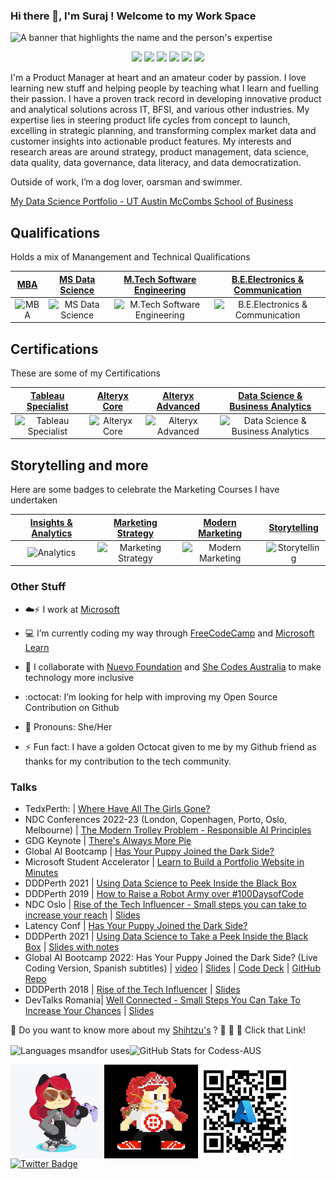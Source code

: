 ### Hi there 👋, I'm Suraj ! Welcome to my Work Space  

<!--
**SMT-Portfolio/README.md** is a repository that is created as a landing page for Suraj Mathew's GitHub profile.

Here are some ideas to get you started:

- 🔭 I’m currently working on ...
- 🌱 I’m currently learning ...
- 👯 I’m looking to collaborate on ...
- 🤔 I’m looking for help with ...
- 💬 Ask me about ...
- 📫 How to reach me: ...
- 😄 Pronouns: ...
- ⚡ Fun fact: ...
-->

<!-- Banner -->

<img src="https://github.com/surajmathew/SMT-Portfolio/blob/main/assets/GitBanner.gif" alt="A banner that highlights the name and the person's expertise">

<!-- Social Links -->

<p align="center">
    <a href="https://github.com/surajmathew" target ="_blank"><img src="https://img.shields.io/badge/GitHub-100000?style=for-the-badge&logo=github&logoColor=whitee"/></a>
<a href="https://twitter.com/suraj_mathew"><img src="https://img.shields.io/badge/X-000000?style=for-the-badge&logo=x&logoColor=white"/></a>
<a href="https://medium.com/@surajmathewthomas"><img src="https://img.shields.io/badge/Medium-12100E?style=for-the-badge&logo=medium&logoColor=white"/></a>
<a href="https://www.linkedin.com/in/surajmathewthomas/" target ="_blank"><img src="https://img.shields.io/badge/LinkedIn-0077B5?style=for-the-badge&logo=linkedin&logoColor=white"/></a>
<a href="https://public.tableau.com/app/profile/suraj.mathew.thomas/vizzes"><img src="https://img.shields.io/badge/Tableau-E97627?style=for-the-badge&logo=Tableau&logoColor=white"/></a>
<a href="https://www.youtube.com/channel/UCkVYnoO0ntiRag0_WISVztQ"><img src="https://img.shields.io/badge/YouTube-FF0000?style=for-the-badge&logo=youtube&logoColor=white"/></a>
</p>

<!-- Profile Headlines -->

I'm a Product Manager at heart and an amateur coder by passion. I love learning new stuff and helping people by teaching what I learn and fuelling their passion. I have a proven track record in developing innovative product and analytical solutions across IT, BFSI, and various other industries. My expertise lies in steering product life cycles from concept to launch, excelling in strategic planning, and transforming complex market data and customer insights into actionable product features. My interests and research areas are around strategy, product management, data science, data quality, data governance, data literacy, and data democratization.

Outside of work, I’m a dog lover, oarsman and swimmer. 

[My Data Science Portfolio - UT Austin McCombs School of Business](https://eportfolio.mygreatlearning.com/suraj-mathew-thomas)

## Qualifications

Holds a mix of Manangement and Technical Qualifications

|[**MBA**](https://www.iimtrichy.ac.in/)|[**MS Data Science**](https://www.deakin.edu.au/course/master-data-science-global-international)|[**M.Tech Software Engineering**](https://vit.ac.in/)|[**B.E.Electronics & Communication**](https://www.annauniv.edu/)|
|:---:|:---:|:---:|:---:|
|![MBA](https://github.com/surajmathew/SMT-Portfolio/blob/main/assets/IIMT.png)|![MS Data Science](https://github.com/surajmathew/SMT-Portfolio/blob/main/assets/DeakinUniv.png)|![M.Tech Software Engineering](https://github.com/surajmathew/SMT-Portfolio/blob/main/assets/VIT.png)|![B.E.Electronics & Communication](https://github.com/surajmathew/SMT-Portfolio/blob/main/assets/AnnaUniv.png)|

## Certifications

These are some of my Certifications

|[**Tableau Specialist**](https://www.credly.com/badges/c60441b6-cd8f-46f4-83ff-75100ef95ca0/public_url)|[**Alteryx Core**](https://www.credly.com/badges/f6896296-1b49-4899-8002-ce5fcc4ee9ff/public_url)|[**Alteryx Advanced**](https://www.credly.com/badges/2df3413b-1367-42e5-a580-7588104d851b/public_url)|[**Data Science & Business Analytics**](https://la.utexas.edu/texasexeced/digitalVerification.html?key=CLRnW)|
|:---:|:---:|:---:|:---:|
|![Tableau Specialist](https://github.com/surajmathew/SMT-Portfolio/blob/main/assets/tableau-desktop-specialist%20(1).png)|![Alteryx Core](https://github.com/surajmathew/SMT-Portfolio/blob/main/assets/AlteryxCore.png)|![Alteryx Advanced](https://github.com/surajmathew/SMT-Portfolio/blob/main/assets/AlteryxAdvanced.png)|![Data Science & Business Analytics](https://github.com/surajmathew/SMT-Portfolio/blob/main/assets/UTAustin.png)|


## Storytelling and more

Here are some badges to celebrate the Marketing Courses I have undertaken

|[**Insights & Analytics**](https://www.youracclaim.com/earner/earned/badge/352507f7-377d-4290-acc6-06b57becf69e)|[**Marketing Strategy**](https://www.youracclaim.com/earner/earned/badge/b93bac3a-d4a2-4a66-a428-a1522ae0e2f4)|[**Modern Marketing**](https://www.youracclaim.com/earner/earned/badge/e80bb12f-1886-484d-abad-78ed76f6855b)|[**Storytelling**](https://www.youracclaim.com/earner/earned/badge/8c40cc72-b74d-4b03-b7ea-7bf8f1a25da5)|
|:---:|:---:|:---:|:---:|
|![Analytics](https://github.com/msandfor/msandfor/blob/main/assets/Kellogg_Analytics-01.png)|![Marketing Strategy](https://github.com/msandfor/msandfor/blob/main/assets/badge-352-modern-marketer-business-marketing-strategy.png)|![Modern Marketing](https://github.com/msandfor/msandfor/blob/main/assets/Microsoft_Kellogg_Graduate-01.png)|![Storytelling](https://github.com/msandfor/msandfor/blob/main/assets/StoryImpact-Badge-Grad-Nov-7-2017.png)|


### Other Stuff

- :cloud::zap: I work at <a href="https://www.microsoft.com/inculture/people-who-inspire/">Microsoft</a> 
- :computer: I’m currently coding my way through <a href="https://freecodecamp.org/">FreeCodeCamp</a> and <a href="https://docs.microsoft.com/en-us/learn/">Microsoft Learn</a>

- :raising_hand: I collaborate with <a href="https://www.nuevofoundation.org/">Nuevo Foundation</a> and <a href="https://shecodes.com.au/">She Codes Australia</a> to make technology more inclusive
- :octocat: I’m looking for help with improving my Open Source Contribution on Github
- :woman: Pronouns: She/Her
- ⚡ Fun fact: I have a golden Octocat given to me by my Github friend as thanks for my contribution to the tech community.

### Talks

- TedxPerth: | [Where Have All The Girls Gone?](https://youtu.be/R6UODmQXzIs)
- NDC Conferences 2022-23 (London, Copenhagen, Porto, Oslo, Melbourne) | [The Modern Trolley Problem - Responsible AI Principles](https://youtu.be/ZDxcQm2UmTY?si=mVeya9Gzd00KUzk3)
- GDG Keynote | [There's Always More Pie](https://youtu.be/pGekaykc1c0)
- Global AI Bootcamp | [Has Your Puppy Joined the Dark Side?](https://youtu.be/ZaV6tGFNL8g?t=3653)
- Microsoft Student Accelerator | [Learn to Build a Portfolio Website in Minutes](https://youtu.be/yIyhdFEu4Nc?si=lTbiNJAt_WhhsVS-)
- DDDPerth 2021 | [Using Data Science to Peek Inside the Black Box](https://youtu.be/0ofzzga9MCg)
- DDDPerth 2019 | [How to Raise a Robot Army over #100DaysofCode](https://youtu.be/Sj9ZAq2D3AU) 
- NDC Oslo | [Rise of the Tech Influencer - Small steps you can take to increase your reach](https://youtu.be/W0Lui4HlHkk) | [Slides](https://speakerdeck.com/msandfor/rise-of-the-tech-influencer-small-steps-you-can-take-to-increase-your-reach)
- Latency Conf | [Has Your Puppy Joined the Dark Side?](https://youtu.be/x2IyH_f8_LU)
- DDDPerth 2021 | [Using Data Science to Take a Peek Inside the Black Box](https://youtu.be/0ofzzga9MCg) | [Slides with notes](https://speakerdeck.com/msandfor/show-your-work-using-data-science-to-peek-inside-the-black-box)
- Global AI Bootcamp 2022: Has Your Puppy Joined the Dark Side? (Live Coding Version, Spanish subtitles) | [video](https://youtu.be/ZaV6tGFNL8g?t=3898) | [Slides](https://speakerdeck.com/msandfor/tu-cachorro-se-ha-unido-al-lado-oscuro) | [Code Deck](https://speakerdeck.com/msandfor/build-a-pwa-with-azure-ml-built-in) | [GitHub Repo](https://github.com/codess-aus/ewok-o-cachorro)
- DDDPerth 2018 | [Rise of the Tech Influencer](https://youtu.be/e_ATZWVWJzU) | [Slides](https://speakerdeck.com/msandfor/number-dddperth-rise-of-the-tech-influencer-small-steps-you-can-take-to-increase-your-reach)
- DevTalks Romania| [Well Connected - Small Steps You Can Take To Increase Your Chances](https://youtu.be/7E58yb2cstY) | [Slides](https://speakerdeck.com/msandfor/well-connected)

<!--dog stuff-->

💬 Do you want to know more about my [Shihtzu's](http://instagram.com/leoandsnickers) ? :bear: :lion: :panda_face: Click that Link!

<!--dashboards-->

<p><img align="center" src="https://github-readme-stats.vercel.app/api/top-langs/?username=codess-aus&show_icons=true&theme=radical&layout=compact&hide=html" alt="Languages msandfor uses" /><img align="center" src="https://github-readme-stats.vercel.app/api?username=codess-aus&show_icons=true&theme=radical&layout=compact" alt="GitHub Stats for Codess-AUS" /></p>

<img align="left" width="150" height="150" src="https://github.com/codess-aus/codess-aus/blob/main/assets/octomichelle1.gif"></a>
<img align="left" width="150" height="150" src="https://github.com/codess-aus/codess-aus/blob/main/assets/twiliowearamask.gif"></a>
<img align="left" width="150" height="150" src="https://github.com/codess-aus/codess-aus/blob/main/assets/9efda693d7c74c8736a15fea81ff1441.png"></a>

[![Twitter Badge](https://img.shields.io/twitter/follow/codess_aus?style=social)](https://twitter.com/codess_aus)
